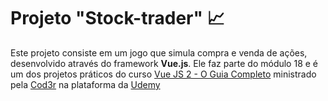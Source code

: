 # Projeto "Stock-trader" 📈

Este projeto consiste em um jogo que simula compra e venda de ações, desenvolvido através do framework **Vue.js**. Ele faz parte do módulo 18 e é um dos projetos práticos do curso [Vue JS 2 - O Guia Completo](https://www.udemy.com/course/vue-js-completo/) ministrado pela [Cod3r](https://www.cod3r.com.br/) na plataforma da [Udemy](https://www.udemy.com)